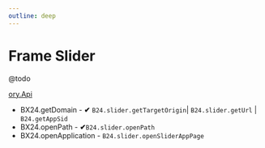 ```yaml
---
outline: deep
---
```


# Frame Slider

@todo

[ory.Api](https://apidocs.bitrix24.com/api-reference/bx24-js-sdk/additional-functions/index.html)
- BX24.getDomain - **✔** `B24.slider.getTargetOrigin`| `B24.slider.getUrl` | `B24.getAppSid`
- BX24.openPath - **✔**`B24.slider.openPath`
- BX24.openApplication - `B24.slider.openSliderAppPage`